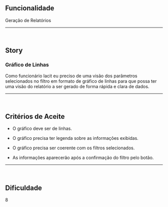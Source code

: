 <h2>Funcionalidade</h2>
Geração de Relatórios

---
<br>

<h2>Story</h2>
<h3>Gráfico de Linhas</h3>
Como funcionário Iacit eu preciso de uma visão dos parâmetros selecionados no filtro em formato de gráfico de linhas para que possa ter uma visão do relatório a ser gerado de forma rápida e clara de dados.

---
<br>

<h2>Critérios de Aceite</h2>

* O gráfico deve ser de linhas.

* O gráfico precisa ter legenda sobre as informações exibidas.

* O gráfico precisa ser coerente com os filtros selecionados.

* As informações aparecerão após a confirmação do filtro pelo botão.

---
<br>

<h2>Dificuldade</h2>
8